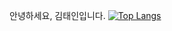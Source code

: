 안녕하세요, 김태인입니다.
[![Top Langs](https://github-readme-stats.vercel.app/api/top-langs/?username=taein111)](https://github.com/taein111/github-readme-stats)
